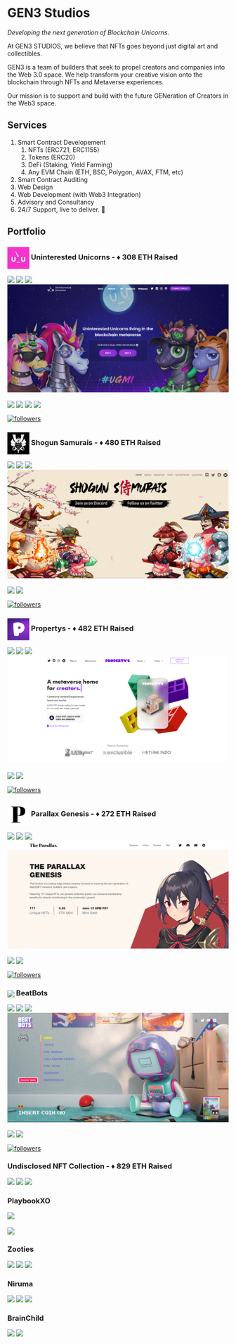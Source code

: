 # GEN3 Studios

_Developing the next generation of Blockchain Unicorns._

At GEN3 STUDIOS, we believe that NFTs goes beyond just digital art and collectibles.

GEN3 is a team of builders that seek to propel creators and companies into the Web 3.0 space. We help transform your creative vision onto the blockchain through NFTs and Metaverse experiences.

Our mission is to support and build with the future GENeration of Creators in the Web3 space.

## Services

1. Smart Contract Developement
   1. NFTs (ERC721, ERC1155)
   2. Tokens (ERC20)
   3. DeFi (Staking, Yield Farming)
   4. Any EVM Chain (ETH, BSC, Polygon, AVAX, FTM, etc)
2. Smart Contract Auditing
3. Web Design
4. Web Development (with Web3 Integration)
5. Advisory and Consultancy
6. 24/7 Support, live to deliver. 💖

## Portfolio

### <img align="center" src="https://raw.githubusercontent.com/GEN3labs/.github/main/profile/assets/uninterestedunicorns.jpg" width="50"> Uninterested Unicorns - ♦️ 308 ETH Raised

<p align="left">
<img src="https://img.shields.io/badge/Completed-Green"/>
<img src="https://img.shields.io/badge/NFT-blue"/>
<img src="https://img.shields.io/badge/Web Development-lightblue"/>

<img src="https://raw.githubusercontent.com/GEN3labs/.github/main/profile/assets/uninterestedunicorns-website.png">

<p align="left">
<a href="https://uunicorns.io/" target="blank"><img align="center" src="https://img.shields.io/badge/WEBSITE-FFFFFF?style=for-the-badge&logo=googlechrome&logoColor=4285F4"></a>
<a href="https://opensea.io/collection/ununicornsofficial" target="blank"><img align="center" src="https://img.shields.io/badge/GEN1-FFFFFF?style=for-the-badge&logo=opensea&logoColor=2081E2"></a>
<a href="https://opensea.io/collection/uninterestedunicornsv2" target="blank"><img align="center" src="https://img.shields.io/badge/GEN2-FFFFFF?style=for-the-badge&logo=opensea&logoColor=2081E2"></a>
<a href="https://opensea.io/collection/uninterestedunicornsgenesisvx" target="blank"><img align="center" src="https://img.shields.io/badge/GEN1 VOXEL-FFFFFF?style=for-the-badge&logo=opensea&logoColor=2081E2"></a>

<a href="https://twitter.com/U_UnicornsNFT" target="blank"><img align="center" alt="followers" title="Follow me on Twitter" src="https://img.shields.io/twitter/follow/U_UnicornsNFT?color=FFFFFF&logo=twitter&logoColor=white&style=for-the-badge"/></a>

### <img align="center" src="https://raw.githubusercontent.com/GEN3labs/.github/main/profile/assets/shogunsamurais.jpg" width="50"> Shogun Samurais - ♦️ 480 ETH Raised

<p align="left">
<img src="https://img.shields.io/badge/Completed-Green"/>
<img src="https://img.shields.io/badge/NFT-blue"/>
<img src="https://img.shields.io/badge/Web Development-lightblue"/>

<img src="https://raw.githubusercontent.com/GEN3labs/.github/main/profile/assets/shogunsamurais-website.png">

<a href="https://www.shogunsamurais.com/" target="blank"><img align="center" src="https://img.shields.io/badge/WEBSITE-FFFFFF?style=for-the-badge&logo=googlechrome&logoColor=4285F4"></a>
<a href="https://opensea.io/collection/shogunsamurais" target="blank"><img align="center" src="https://img.shields.io/badge/OPENSEA-FFFFFF?style=for-the-badge&logo=opensea&logoColor=2081E2"></a>

<a href="https://twitter.com/ShogunSamurais" target="blank"><img align="center" alt="followers" title="Follow me on Twitter" src="https://img.shields.io/twitter/follow/ShogunSamurais?color=FFFFFF&logo=twitter&logoColor=white&style=for-the-badge"/></a>

### <img align="center" src="https://raw.githubusercontent.com/GEN3labs/.github/main/profile/assets/propertys.jpg" width="50"> Propertys - ♦️ 482 ETH Raised

<p align="left">
<img src="https://img.shields.io/badge/Completed-Green"/>
<img src="https://img.shields.io/badge/NFT-blue"/>
<img src="https://img.shields.io/badge/Web Development-lightblue"/>

<img src="https://raw.githubusercontent.com/GEN3labs/.github/main/profile/assets/propertys-website.png">

<a href="https://propertys.xyz/" target="blank"><img align="center" src="https://img.shields.io/badge/WEBSITE-FFFFFF?style=for-the-badge&logo=googlechrome&logoColor=4285F4"></a>
<a href="https://opensea.io/collection/propertysofficial" target="blank"><img align="center" src="https://img.shields.io/badge/OPENSEA-FFFFFF?style=for-the-badge&logo=opensea&logoColor=2081E2"></a>

<a href="https://twitter.com/propertys_nft" target="blank"><img align="center" alt="followers" title="Follow me on Twitter" src="https://img.shields.io/twitter/follow/propertys_nft?color=FFFFFF&logo=twitter&logoColor=white&style=for-the-badge"/></a>

### <img align="center" src="https://raw.githubusercontent.com/GEN3labs/.github/main/profile/assets/parallaxgenesis.jpg" width="50"> Parallax Genesis - ♦️ 272 ETH Raised

<p align="left">
<img src="https://img.shields.io/badge/Completed-Green"/>
<img src="https://img.shields.io/badge/NFT-blue"/>
<img src="https://img.shields.io/badge/Web Development-lightblue"/>

<img src="https://raw.githubusercontent.com/GEN3labs/.github/main/profile/assets/parallaxgenesis-website.png">

<a href="https://theparallax.com/" target="blank"><img align="center" src="https://img.shields.io/badge/WEBSITE-FFFFFF?style=for-the-badge&logo=googlechrome&logoColor=4285F4"></a>
<a href="https://opensea.io/collection/theparallaxgenesis" target="blank"><img align="center" src="https://img.shields.io/badge/OPENSEA-FFFFFF?style=for-the-badge&logo=opensea&logoColor=2081E2"></a>

<a href="https://twitter.com/TheParallaxHQ" target="blank"><img align="center" alt="followers" title="Follow me on Twitter" src="https://img.shields.io/twitter/follow/TheParallaxHQ?color=FFFFFF&logo=twitter&logoColor=white&style=for-the-badge"/></a>

### <img align="center" src="https://raw.githubusercontent.com/GEN3labs/.github/main/profile/assets/beatbots.gif" width="50"> BeatBots

<p align="left">
<img src="https://img.shields.io/badge/Completed-Green"/>
<img src="https://img.shields.io/badge/NFT-blue"/>
<img src="https://img.shields.io/badge/Web Development-lightblue"/>

<img src="https://raw.githubusercontent.com/GEN3labs/.github/main/profile/assets/beatbots-website.png">

<a href="https://www.thebeatbots.xyz/" target="blank"><img align="center" src="https://img.shields.io/badge/WEBSITE-FFFFFF?style=for-the-badge&logo=googlechrome&logoColor=4285F4"></a>
<a href="https://opensea.io/collection/beatbotsgenesis" target="blank"><img align="center" src="https://img.shields.io/badge/OPENSEA-FFFFFF?style=for-the-badge&logo=opensea&logoColor=2081E2"></a>

<a href="https://twitter.com/TheBeatBots" target="blank"><img align="center" alt="followers" title="Follow me on Twitter" src="https://img.shields.io/twitter/follow/TheBeatBots?color=FFFFFF&logo=twitter&logoColor=white&style=for-the-badge"/></a>

### Undisclosed NFT Collection - ♦️ 829 ETH Raised

<p align="left">
<img src="https://img.shields.io/badge/Completed-Green"/>
<img src="https://img.shields.io/badge/NFT-blue"/>
<img src="https://img.shields.io/badge/Web Development-lightblue"/>

### PlaybookXO

<p align="left">
<img src="https://img.shields.io/badge/Audit-red"/>

<a href="https://github.com/2manslkh/smartcontract-audits/blob/main/PlaybookXO%20Audit.pdf" target="blank"><img align="center" src="https://img.shields.io/badge/Audit-FFFFFF?style=for-the-badge&logo=Github&logoColor=000000"></a>

### Zooties

<p align="left">
<img src="https://img.shields.io/badge/Discontinued-red"/>
<img src="https://img.shields.io/badge/NFT-blue"/>
<img src="https://img.shields.io/badge/Web Development-lightblue"/>

### Niruma

<p align="left">
<img src="https://img.shields.io/badge/Discontinued-red"/>
<img src="https://img.shields.io/badge/NFT-blue"/>
<img src="https://img.shields.io/badge/Web Development-lightblue"/>

### BrainChild

<p align="left">
<img src="https://img.shields.io/badge/Discontinued-red"/>
<img src="https://img.shields.io/badge/Audit-red"/>
